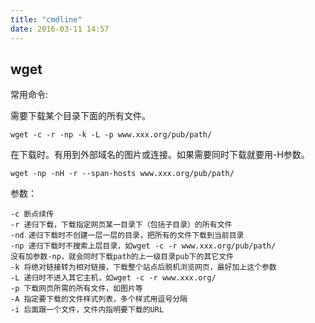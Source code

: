 ```yaml
---
title: "cmdline"
date: 2016-03-11 14:57
---
```


## wget

常用命令:

需要下载某个目录下面的所有文件。

```
wget -c -r -np -k -L -p www.xxx.org/pub/path/
```

在下载时。有用到外部域名的图片或连接。如果需要同时下载就要用-H参数。

```
wget -np -nH -r --span-hosts www.xxx.org/pub/path/
```

参数：

```
-c 断点续传
-r 递归下载，下载指定网页某一目录下（包括子目录）的所有文件
-nd 递归下载时不创建一层一层的目录，把所有的文件下载到当前目录
-np 递归下载时不搜索上层目录，如wget -c -r www.xxx.org/pub/path/
没有加参数-np，就会同时下载path的上一级目录pub下的其它文件
-k 将绝对链接转为相对链接，下载整个站点后脱机浏览网页，最好加上这个参数
-L 递归时不进入其它主机，如wget -c -r www.xxx.org/ 
-p 下载网页所需的所有文件，如图片等
-A 指定要下载的文件样式列表，多个样式用逗号分隔
-i 后面跟一个文件，文件内指明要下载的URL
```